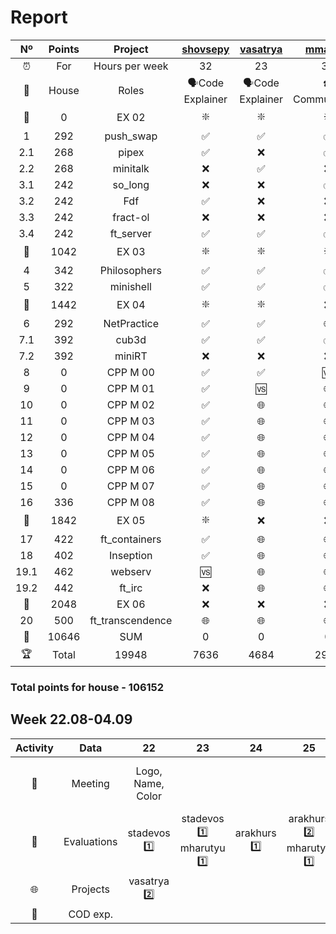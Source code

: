 # Report

|  Nº  | Points | Project | [shovsepy](https://profile.intra.42.fr/users/shovsepy) | [vasatrya](https://profile.intra.42.fr/users/vasatrya) | [mmartiro](https://profile.intra.42.fr/users/mmartiro) | [arakhurs](https://profile.intra.42.fr/users/arakhurs) | [stadevos](https://profile.intra.42.fr/users/stadevos) | [tyenokya](https://profile.intra.42.fr/users/tyenokya) | [vrsargsy](https://profile.intra.42.fr/users/vrsargsy) | [rkochary](https://profile.intra.42.fr/users/rkochary) | [nhayrape](https://profile.intra.42.fr/users/nhayrape) | [manvkhac](https://profile.intra.42.fr/users/manvkhac) | [mharutyu](https://profile.intra.42.fr/users/mharutyu) | [aminasya](https://profile.intra.42.fr/users/aminasya) |
| :--: | :--: | :-----: | :------: | :------: | :------: | :------: | :------: | :------: | :------: | :------: | :------: | :------: | :------: | :------: |
| ⏰ | For | Hours per week | 32 | 23 | 33 | 39 | 22 | 17 | 22 | 22 | 20 | 16 | | |
| 👔 | House | Roles | 🗣Code Explainer | 🗣Code Explainer | ☎️ Communicator | 👀 Evaluator | ⚜️ Leader | 😃 | 😃 | 😃 | 😃 | 😃 | 😃 | 📣 Reporter |
| 🚦 | 0 | EX 02 | ❇️ | ❇️ | ❇️ | ❇️ | ❇️ | ❇️ | ❇️ | ❇️ | ❇️ | ❇️ | ❌ | ❌ |
| 1 | 292 | push_swap | ✅ | ✅ | ✅ | ✅ | ✅ | ✅ | 🆚 | 🆚 | 🆚 | 🆚 | 🌐 | 🌐 |
| 2.1 | 268 | pipex | ✅ | ❌ | ✅ | ✅ | ✅ | ❌ | ❌ | 🆚 | 🆚 | 🆚 | 🌐 | 🌐 |
| 2.2 | 268 | minitalk | ❌ | ✅ | ❌ | ❌ | ❌ | ✅ | ✅ | 🆚 | 🆚 | 🆚 | 🌐 | 🌐 |
| 3.1 | 242 | so_long | ❌ | ❌ | ✅ | ✅ | ❌ | ✅ | ✅ | 🆚 | 🆚 | 🆚 | 🌐 | 🌐 |
| 3.2 | 242 | Fdf | ✅ | ❌ | ❌ | ❌ | ❌ | ❌ | ❌ | 🆚 | 🆚 | ❌ | 🌐 | 🌐 |
| 3.3 | 242 | fract-ol | ❌ | ❌ | ❌ | ❌ | ✅ | ❌ | ❌ | 🆚 | 🆚 | ❌ | 🌐 | 🌐 |
| 3.4 | 242 | ft_server | ✅ | ✅ | ✅ | ❌ | ❌ | ❌ | ❌ | ❌ | ❌ | ❌ | ❌ | ❌ |
| 🚦 | 1042 | EX 03 | ❇️ | ❇️ | ❇️ | ❌ | ❇️ | ❇️ | ❌ | ❌ | ❌ | ❌ | ❌ | ❌ |
| 4 | 342 | Philosophers | ✅ | ✅ | ✅ | 🆚 | 🆚 | 🆚 | 🌐 | 🌐 | 🌐 | 🌐 | 🌐 | 🌐 |
| 5 | 322 | minishell | ✅ | ✅ | ✅ | 🆚 | 🆚 | 🆚 | 🌐 | 🌐 | 🌐 | 🌐 | 🌐 | 🌐 |
| 🚦 | 1442 | EX 04 | ❇️ | ❇️ | ❌ | ❌ | ❌ | ❌ | ❌ | ❌ | ❌ | ❌ | ❌ | ❌ |
| 6 | 292 | NetPractice | ✅ | ✅ | 🌐 | 🌐 | 🌐 | 🌐 | 🌐 | 🌐 | 🌐 | 🌐 | 🌐 | 🌐 |
| 7.1 | 392 | cub3d | ✅ | ✅ | ✅ | 🌐 | 🌐 | 🌐 | 🌐 | 🌐 | 🌐 | 🌐 | 🌐 | 🌐 |
| 7.2 | 392 | miniRT | ❌ | ❌ | ❌ | 🌐 | 🌐 | 🌐 | 🌐 | 🌐 | 🌐 | 🌐 | 🌐 | 🌐 |
| 8 | 0 | CPP M 00 | ✅ | ✅ | 🆚 | 🌐 | 🌐 | 🌐 | 🌐 | 🌐 | 🌐 | 🌐 | 🌐 | 🌐 |
| 9 | 0 | CPP M 01 | ✅ | 🆚 | 🌐 | 🌐 | 🌐 | 🌐 | 🌐 | 🌐 | 🌐 | 🌐 | 🌐 | 🌐 |
| 10 | 0 | CPP M 02 | ✅ | 🌐 | 🌐 | 🌐 | 🌐 | 🌐 | 🌐 | 🌐 | 🌐 | 🌐 | 🌐 | 🌐 |
| 11 | 0 | CPP M 03 | ✅ | 🌐 | 🌐 | 🌐 | 🌐 | 🌐 | 🌐 | 🌐 | 🌐 | 🌐 | 🌐 | 🌐 |
| 12 | 0 | CPP M 04 | ✅ | 🌐 | 🌐 | 🌐 | 🌐 | 🌐 | 🌐 | 🌐 | 🌐 | 🌐 | 🌐 | 🌐 |
| 13 | 0 | CPP M 05 | ✅ | 🌐 | 🌐 | 🌐 | 🌐 | 🌐 | 🌐 | 🌐 | 🌐 | 🌐 | 🌐 | 🌐 |
| 14 | 0 | CPP M 06 | ✅ | 🌐 | 🌐 | 🌐 | 🌐 | 🌐 | 🌐 | 🌐 | 🌐 | 🌐 | 🌐 | 🌐 |
| 15 | 0 | CPP M 07 | ✅ | 🌐 | 🌐 | 🌐 | 🌐 | 🌐 | 🌐 | 🌐 | 🌐 | 🌐 | 🌐 | 🌐 |
| 16 | 336 | CPP M 08 | ✅ | 🌐 | 🌐 | 🌐 | 🌐 | 🌐 | 🌐 | 🌐 | 🌐 | 🌐 | 🌐 | 🌐 |
| 🚦 | 1842 | EX 05 | ❇️ | ❌ | ❌ | ❌ | ❌ | ❌ | ❌ | ❌ | ❌ | ❌ | ❌ | ❌ |
| 17 | 422 | ft_containers | ✅ | 🌐 | 🌐 | 🌐 | 🌐 | 🌐 | 🌐 | 🌐 | 🌐 | 🌐 | 🌐 | 🌐 |
| 18 | 402 | Inseption | ✅ | 🌐 | 🌐 | 🌐 | 🌐 | 🌐 | 🌐 | 🌐 | 🌐 | 🌐 | 🌐 | 🌐 |
| 19.1 | 462 | webserv | 🆚 | 🌐 | 🌐 | 🌐 | 🌐 | 🌐 | 🌐 | 🌐 | 🌐 | 🌐 | 🌐 | 🌐 |
| 19.2 | 442 | ft_irc | ❌ | 🌐 | 🌐 | 🌐 | 🌐 | 🌐 | 🌐 | 🌐 | 🌐 | 🌐 | 🌐 | 🌐 |
| 🚦 | 2048 | EX 06 | ❌ | ❌ | ❌ | ❌ | ❌ | ❌ | ❌ | ❌ | ❌ | ❌ | ❌ | ❌ |
| 20 | 500 | ft_transcendence | 🌐 | 🌐 | 🌐 | 🌐 | 🌐 | 🌐 | 🌐 | 🌐 | 🌐 | 🌐 | 🌐 | 🌐 |
| 🏁 | 10646 | SUM | 0 | 0 | 0 | 5 | 0 | 5 | 0 | 5 | 0 | 0 | 5 | 0 |
| 🏆 | Total | 19948 | 7636 | 4684 | 2900 | 515 | 1844 | 1849 | 510 | 5 | 0 | 0 | 5 | 0 |

### Total points for house - 106152


## Week 22.08-04.09

| Activity | Data | 22 | 23 | 24 | 25 | 26 | 27 | 28 | 29 | 30 | 31 | 01 | 02 | 03 | 04 |
| :-: | :-----: | :-----: | :------: | :------: | :------: | :------: | :------: | :------: | :------: | :------: | :------: | :------: | :------: | :------: | :------: |
| 📣 | Meeting | Logo, Name, Color |  |  |  |  | Duty for next week |  |  |  | Opening 🎉 |  |  |  |
| 📝 | Evaluations | stadevos 1️⃣ | stadevos 1️⃣ mharutyu 1️⃣ | arakhurs 1️⃣ | arakhurs 2️⃣ mharutyu 1️⃣ | stadevos 1️⃣ |  |  | arakhurs 1️⃣ |  stadevos 2️⃣ |  |  |  |  |
| 🌐 | Projects | vasatrya 2️⃣ |  |  |  |  |  |  | shovsepy 1️⃣ |  |  |  |  |  |  |
| 🧠 | COD exp. |  |  |  |  |  |  |  |  |  |  |  |  |  |  |


